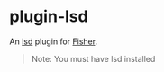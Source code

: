 # plugin-lsd

An [lsd][lsd-link] plugin for [Fisher][fisher-link].

> Note: You must have lsd installed

[lsd-link]:	https://github.com/lsd-rs/lsd
[fisher-link]:	https://github.com/jorgebucaran/fisher
